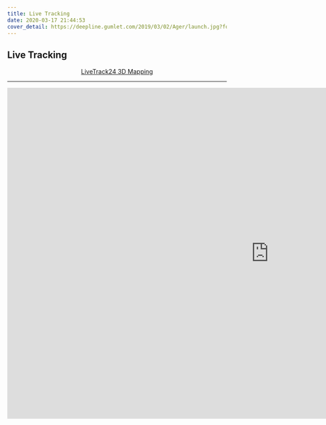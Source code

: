 ```yaml
---
title: Live Tracking
date: 2020-03-17 21:44:53
cover_detail: https://deepline.gumlet.com/2019/03/02/Ager/launch.jpg?format=auto&width=1800
---
```

## Live Tracking

<center>
<a href="https://www.livetrack24.com/user/jalexs/3d">LiveTrack24 3D Mapping</a>
</center>
<hr>
<center>
<iframe src="https://share.garmin.com/alexs" frameborder="0" marginwidth="0" marginheight="0" width="1200" height="760"></iframe>
</center>
